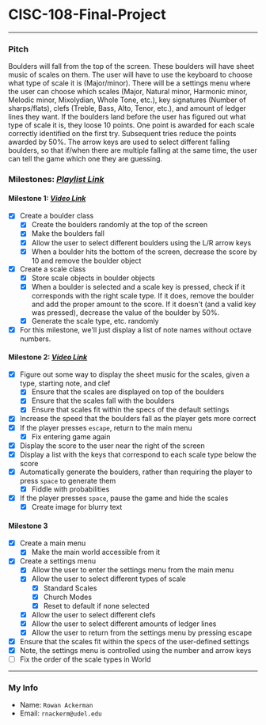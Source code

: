 # CISC-108-Final-Project
***

### Pitch
Boulders will fall from the top of the screen.  These boulders will have sheet
music of scales on them.  The user will have to use the keyboard to choose what
type of scale it is (Major/minor).  There will be a settings menu where the user
can choose which scales (Major, Natural minor, Harmonic minor, Melodic minor,
Mixolydian, Whole Tone, etc.), key signatures (Number of sharps/flats), clefs
(Treble, Bass, Alto, Tenor, etc.), and amount of ledger lines they want. If the
boulders land before the user has figured out what type of scale it is, they
loose 10 points.  One point is awarded for each scale correctly identified on
the first try.  Subsequent tries reduce the points awarded by 50%.  The arrow
keys are used to select different falling boulders, so that if/when there are
multiple falling at the same time, the user can tell the game which one they are
guessing.  

### Milestones: *[Playlist Link](https://www.youtube.com/playlist?list=PLXKECBnXgn1Ua_jhHZfyMTJYzWtKa3UQd)*
#### Milestone 1: *[Video Link](https://youtu.be/jAdGS6ejogo)*
- [x] Create a boulder class
  - [x] Create the boulders randomly at the top of the screen
  - [x] Make the boulders fall
  - [x] Allow the user to select different boulders using the L/R arrow keys
  - [x] When a boulder hits the bottom of the screen, decrease the score by 10
        and remove the boulder object
- [x] Create a scale class
  - [x] Store scale objects in boulder objects
  - [x] When a boulder is selected and a scale key is pressed, check if it
        corresponds with the right scale type.  If it does, remove the boulder
        and add the proper amount to the score.  If it doesn't (and a valid
        key was pressed), decrease the value of the boulder by 50%.  
  - [x] Generate the scale type, etc. randomly
- [x] For this milestone, we'll just display a list of note names without
      octave numbers.  

#### Milestone 2: *[Video Link](https://youtu.be/xbCj2junQVo)*
- [x] Figure out some way to display the sheet music for the scales, given a
      type, starting note, and clef
  - [x] Ensure that the scales are displayed on top of the boulders
  - [x] Ensure that the scales fall with the boulders
  - [x] Ensure that scales fit within the specs of the default settings
- [x] Increase the speed that the boulders fall as the player gets more correct
- [x] If the player presses `escape`, return to the main menu
  - [x] Fix entering game again
- [x] Display the score to the user near the right of the screen
- [x] Display a list with the keys that correspond to each scale type below the
      score
- [x] Automatically generate the boulders, rather than requiring the player to
      press `space` to generate them
  - [x] Fiddle with probabilities
- [x] If the player presses `space`, pause the game and hide the scales
  - [x] Create image for blurry text

#### Milestone 3
- [x] Create a main menu
  - [x] Make the main world accessible from it
- [x] Create a settings menu
  - [x] Allow the user to enter the settings menu from the main menu
  - [x] Allow the user to select different types of scale
    - [x] Standard Scales
    - [x] Church Modes
    - [x] Reset to default if none selected
  - [x] Allow the user to select different clefs
  - [x] Allow the user to select different amounts of ledger lines
  - [x] Allow the user to return from the settings menu by pressing escape
- [x] Ensure that the scales fit within the specs of the user-defined settings
- [x] Note, the settings menu is controlled using the number and arrow keys
- [ ] Fix the order of the scale types in World

***
### My Info
- Name: `Rowan Ackerman`
- Email: `rnackerm@udel.edu`
